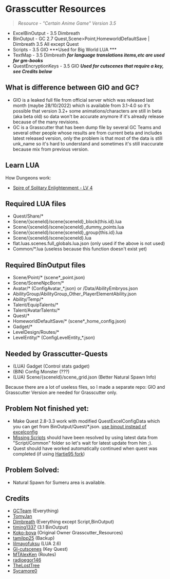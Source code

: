 # Grasscutter Resources
> <em>Resource - "Certain Anime Game" Version 3.5</em><br/>

- ExcelBinOutput - 3.5 Dimbreath
- BinOutput - GC 2.7 Quest,Scene>Point,HomeworldDefaultSave | Dimbreath 3.5 All except Quest
- Scripts - 3.5 GIO ***Used for Big World LUA ***
- TextMap - 3.5 Dimbreath ***for language translations items,etc are used for gm-books***
- QuestEncryptionKeys - 3.5 GIO ***Used for cutscenes that require a key, see Credits below***

## What is difference between GIO and GC?
- GIO is a leaked full file from official server which was released last month (maybe 28/10/2022) which is available from 3.1-4.0 so it's possible that version 3.2+ some animations/characters are still in beta (aka beta old) so data won't be accurate anymore if it's already release because of the many revisions.
- GC is a Grasscutter that has been dump file by several GC Teams and several other people whose results are from current beta and includes latest released version, only the problem is that most of the data is still unk_name so it's hard to understand and sometimes it's still inaccurate because mix from previous version.

## Learn LUA
 How Dungeons work:
- [Spire of Solitary Enlightenment - LV 4](Resources/Scripts/Scene/40653/scene40653_group240653001.lua)
## Required LUA files
- Quest/Share/*
- Scene/{sceneId}/scene{sceneId}_block{this.id}.lua
- Scene/{sceneId}/scene{sceneId}_dummy_points.lua
- Scene/{sceneId}/scene{sceneId}_group{this.id}.lua
- Scene/{sceneId}/scene{sceneId}.lua
- flat.luas.scenes.full_globals.lua.json (only used if the above is not used)
- Common/*.lua (useless because this function doesn't exist yet)
## Required BinOutput files
- Scene/Point/* (scene*_point.json)
- Scene/SceneNpcBorn/*
- Avatar/* (ConfigAvatar_*.json) or /Data/AbilityEmbryos.json
- AbilityGroup/AbilityGroup_Other_PlayerElementAbility.json
- Ability/Temp/*
- Talent/EquipTalents/*
- Talent/AvatarTalents/*
- Quest/*
- HomeworldDefaultSave/* (scene*_home_config.json)
- Gadget/*
- LevelDesign/Routes/*
- LevelEntity/* (ConfigLevelEntity_*.json)
## Needed by Grasscutter-Quests
- (LUA) Gadget (Control stats gadget)
- (BIN) Config Monster (???)
- (LUA) Scene/{sceneId}/scene_grid.json (Better Natural Spawn Info)

Because there are a lot of useless files, so I made a separate repo: GIO and Grasscutter Version are needed for Grasscutter only.

## Problem Not finished yet:
- Make Quest 2.8-3.3 work with modified QuestExcelConfigData which you can get from BinOutput/Quest/*.json. [use binout instead of excelconfig](https://github.com/Hartie95/Grasscutter/commit/0284de81563d30afb81733d7a3523a97419eb977)
- [Missing Scripts](https://github.com/Hartie95/Grasscutter/wiki/missing-scripts) should have been resolved by using latest data from "Script/Common" folder so let's wait for latest update from him ;).
- Quest should have worked automatically continued when quest was completed (if using [Hartie95 fork](https://github.com/Hartie95/Grasscutter/wiki/The-Outlander-Who-Caught-the-Wind-(Prologue-Act-1)))

## Problem Solved:
- Natural Spawn for Sumeru area is available.

## Credits 
 - [GCTeam](https://git.crepe.moe/grasscutters/Grasscutter_Resources) (Everything) <br/>
 - [TomyJan](https://github.com/TomyJan/GCResource) <br/>
 - [Dimbreath](https://gitlab.com/Dimbreath/gamedata) (Everything except Script,BinOutput) <br/> 
 - [timing1337](https://github.com/timing1337/GenshinData) (3.1 BinOutput) <br/>
 - [Koko-boya](https://github.com/Koko-boya) (Original Owner Grasscutter_Resources) <br/>
 - [tamilpp25](https://github.com/tamilpp25) (Backup) <br/>
 - [lilmayofuksu](https://github.com/lilmayofuksu/animepython) (LUA 2.6)<br/>
 - [GI-cutscenes](https://github.com/ToaHartor/GI-cutscenes/) (Key Quest) <br/>
 - [MTAlexKen](https://github.com/MTAlexKen/Genshin-resources) (Routes)<br/>
 - [radioegor146](https://github.com/radioegor146) <br/>
 - [TheLostTree](https://github.com/TheLostTree) <br/>
 - [Sycamore0](https://github.com/Sycamore0/GenshinData) <br/>